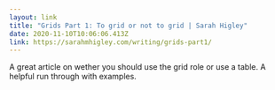 ```yaml
---
layout: link 
title: "Grids Part 1: To grid or not to grid | Sarah Higley" 
date: 2020-11-10T10:06:06.413Z 
link: https://sarahmhigley.com/writing/grids-part1/ 
---
```


A great article on wether you should use the grid role or use a table. A helpful run through with examples.